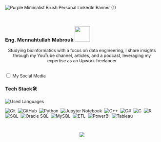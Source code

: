 ![Purple Minimalist Brush Personal LinkedIn Banner (1)](https://github.com/MennahMabrouk/MennahMabrouk/assets/101124995/f1ef358c-0710-4c04-a6e5-9467281cb6f0)

<br>

<p align="center">
  <h3>
    Eng. Mennahtullah Mabrouk <img src="https://media.tenor.com/NR-Kr20l4d4AAAAi/anime-hi.gif" width="50">
  </h3>
</p>

<p align="center">
Studying bioinformatics with a focus on data engineering, I share insights through my YouTube channel, articles, and a podcast, leveraging my expertise as an Upwork freelancer
</p>
<br>

<!--
<p align="center">
  <a href="https://github.com/DenverCoder1/readme-typing-svg"><img src="https://readme-typing-svg.herokuapp.com/?lines=Never%20Give-Up;Bioinformatics%20;&font=Fira%20Code&center=true&width=440&height=45&color=A020F0&vCenter=true&size=22"></a>
</p> 
<p align="center">
  <a href="https://github.com/DenverCoder1/readme-typing-svg"><img src="https://readme-typing-svg.herokuapp.com/?lines=Study%20Hard;Scientist%20;&font=Fira%20Code&center=true&width=440&height=45&color=bd7dbd&vCenter=true&size=22"></a>
</p> 
-->
<!--
<p align="center"> 
    <h3>Take a Glance 👩‍💻</h3>
  </p>
-->


<!--
<br>

<p align="center">
<body>
  <div style="display: flex; justify-content: center;">
    <div style="flex: 1;">
      <p align="center">
        <a href="https://github.com/DenverCoder1/readme-typing-svg"><img src="https://readme-typing-svg.herokuapp.com/?lines=Never%20Give-Up;Bioinformatics%20;&font=Fira%20Code&center=true&width=440&height=45&color=A020F0&vCenter=true&size=22"></a>
      </p>
      <p align="center">
        <a href="https://github.com/DenverCoder1/readme-typing-svg"><img src="https://readme-typing-svg.herokuapp.com/?lines=Study%20Hard;Scientist%20;&font=Fira%20Code&center=true&width=440&height=45&color=bd7dbd&vCenter=true&size=22"></a>
      </p>
    </div>
    -->

  
<head>
  <style>
    .toggle-list {
      display: none;
    }
    .toggle:checked + .toggle-list {
      display: block;
    }
  </style>
</head>
<body>

<input type="checkbox" id="toggle" class="toggle">
<label for="toggle">My Social Media</label>

<div class="container toggle-list" style="flex: 1;">
  <img align="left" src="https://github.com/MennahMabrouk/MennahMabrouk/assets/101124995/49d1371f-bfc9-4a51-a5c4-541d2faf5474" width="190" height="190">
  <table cellspacing="20">
    <tr>
      <td>
        <p align="center">
          <a href="https://www.linkedin.com/in/mennahtullah-mabrouk">
            <img src="https://img.shields.io/badge/-LinkedIn-2867B2?style=for-the-badge&logo=linkedin&logoColor=white">
          </a>
        </p>
      </td>
      <td>
        <p align="center">
          <a href="https://open.spotify.com/show/2v8r3V1BWelOrbXFbBIKoF?si=f33deb246e5a4091">
            <img src="https://img.shields.io/badge/-Spotify-22D05D?style=for-the-badge&logo=Spotify&logoColor=white">
          </a>
        </p>
      </td>
    </tr>
    <tr>
      <td>
        <p align="center">
          <a href="https://medium.com/@mennahtullahmabrouk">
            <img src="https://img.shields.io/badge/-Medium-000000?style=for-the-badge&logo=Medium&logoColor=white">
          </a>
        </p>
      </td>
      <td>
        <p align="center">
          <a href="https://dev.to/mennahtullahmabrouk">
            <img src="https://img.shields.io/badge/-DEV-000000?style=for-the-badge&logo=DEV&logoColor=white">
          </a>
        </p>
      </td>
    </tr>
    <tr>
      <td>
        <p align="center">
          <a href="https://www.kaggle.com/mennahtullasameh">
            <img src="https://img.shields.io/badge/-Kaggle-20BEFF?style=for-the-badge&logo=Kaggle&logoColor=white">
          </a>
        </p>
      </td>
      <td>
        <p align="center">
          <a href="https://www.upwork.com/freelancers/~01237dec759096da5d">
            <img src="https://img.shields.io/badge/-Upwork-13A800?style=for-the-badge&logo=Upwork&logoColor=white">
          </a>
        </p>
      </td>
    </tr>
    <tr>
      <td>
        <p align="center">
          <a href="https://www.youtube.com/@Mennahtullah_Mabrouk">
            <img src="https://img.shields.io/badge/-YouTube-FF0100?style=for-the-badge&logo=YouTube&logoColor=white">
          </a>
        </p>
      </td>
      <td>
        <p align="center">
          <a href="https://t.me/MennahtullahMabrouk">
            <img src="https://img.shields.io/badge/-Channel-24A0DC?style=for-the-badge&logo=Telegram&logoColor=white">
          </a>
        </p>
      </td>
    </tr>
  </table>
</div>
</body>



### Tech Stack🛠
    
  <img align="left" src="https://github-readme-stats.vercel.app/api/top-langs?username=mennahmabrouk&show_icons=true&locale=en&layout=compact&theme=radical" alt="Used Languages" />

<br>

![Git](https://img.shields.io/badge/-Git-05122A?style=flat&logo=git)&nbsp;
![GitHub](https://img.shields.io/badge/-GitHub-05122A?style=flat&logo=github)&nbsp;
![Python](https://img.shields.io/badge/-Python%20-05122A?style=flat&logo=python)&nbsp;
![Jupyter Notebook](https://img.shields.io/badge/jupyter-05122A?style=for-the-badge&logo=jupyter&logoColor=Orange)&nbsp;
![C++](https://img.shields.io/badge/c++-05122A?style=for-the-badge&logo=c%2B%2B&logoColor=cyan)&nbsp;
![C#](https://img.shields.io/badge/c%23-05122A?style=for-the-badge&logo=c-sharp&logoColor=green)&nbsp;
![C](https://img.shields.io/badge/C-05122A?style=for-the-badge&logo=c&logoColor=white)&nbsp;
![R](https://img.shields.io/badge/R-05122A?style=for-the-badge&logo=R&logoColor=blue)&nbsp;
![SQL](https://img.shields.io/badge/SQL-05122A?style=for-the-badge&logo=sql&logoColor=yellow)&nbsp;
![Oracle SQL](https://img.shields.io/badge/Oracle%20SQL-05122A?style=for-the-badge&logo=oracle&logoColor=red)&nbsp;
![MySQL](https://img.shields.io/badge/MySQL-05122A?style=for-the-badge&logo=mysql&logoColor=blue)&nbsp;
![ETL](https://img.shields.io/badge/ETL-05122A?style=for-the-badge&logo=ETL&logoColor=orange)&nbsp;
![PowerBI](https://img.shields.io/badge/PowerBI-05122A?style=for-the-badge&logo=PowerBI&logoColor=yellow)&nbsp;
![Tableau](https://img.shields.io/badge/Tableau-05122A?style=for-the-badge&logo=Tableau&logoColor=blue)&nbsp;


<br>

<p align="center">
  <img src="https://github-readme-stats.vercel.app/api?username=MennahMabrouk&show_icons=true&theme=radical&line_height=27">
</p>
